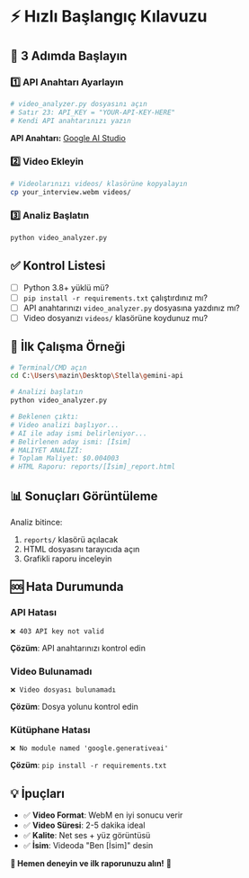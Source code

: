 # ⚡ Hızlı Başlangıç Kılavuzu

## 🚀 3 Adımda Başlayın

### 1️⃣ API Anahtarı Ayarlayın
```bash
# video_analyzer.py dosyasını açın
# Satır 23: API_KEY = "YOUR-API-KEY-HERE"
# Kendi API anahtarınızı yazın
```
**API Anahtarı:** [Google AI Studio](https://makersuite.google.com/app/apikey)

### 2️⃣ Video Ekleyin
```bash
# Videolarınızı videos/ klasörüne kopyalayın
cp your_interview.webm videos/
```

### 3️⃣ Analiz Başlatın
```bash
python video_analyzer.py
```

## ✅ Kontrol Listesi

- [ ] Python 3.8+ yüklü mü?
- [ ] `pip install -r requirements.txt` çalıştırdınız mı?
- [ ] API anahtarınızı `video_analyzer.py` dosyasına yazdınız mı?
- [ ] Video dosyanızı `videos/` klasörüne koydunuz mu?

## 🎯 İlk Çalışma Örneği

```bash
# Terminal/CMD açın
cd C:\Users\mazin\Desktop\Stella\gemini-api

# Analizi başlatın  
python video_analyzer.py

# Beklenen çıktı:
# Video analizi başlıyor...
# AI ile aday ismi belirleniyor...
# Belirlenen aday ismi: [İsim]
# MALIYET ANALİZİ:
# Toplam Maliyet: $0.004003
# HTML Raporu: reports/[İsim]_report.html
```

## 📊 Sonuçları Görüntüleme

Analiz bitince:
1. `reports/` klasörü açılacak
2. HTML dosyasını tarayıcıda açın
3. Grafikli raporu inceleyin

## 🆘 Hata Durumunda

### API Hatası
```
❌ 403 API key not valid
```
**Çözüm**: API anahtarınızı kontrol edin

### Video Bulunamadı
```
❌ Video dosyası bulunamadı
```
**Çözüm**: Dosya yolunu kontrol edin

### Kütüphane Hatası
```
❌ No module named 'google.generativeai'
```
**Çözüm**: `pip install -r requirements.txt`

## 💡 İpuçları

- ✅ **Video Format**: WebM en iyi sonucu verir
- ✅ **Video Süresi**: 2-5 dakika ideal
- ✅ **Kalite**: Net ses + yüz görüntüsü
- ✅ **İsim**: Videoda "Ben [İsim]" desin

**🎥 Hemen deneyin ve ilk raporunuzu alın!** 🚀